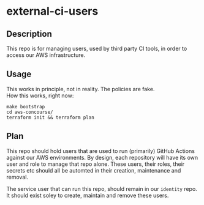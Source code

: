 # external-ci-users

## Description

This repo is for managing users, used by third party CI tools, in order to access our AWS infrastructure.

## Usage

This works in principle, not in reality.  The policies are fake.  
How this works, right now:

`make bootstrap`  
`cd aws-concourse/`  
`terraform init && terraform plan`

## Plan
This repo should hold users that are used to run (primarily) GitHub Actions against our AWS environments.  By design, each repository will have its own user and role to manage that repo alone.  These users, their roles, their secrets etc should all be automted in their creation, maintenance and removal.

The service user that can run this repo, should remain in our `identity` repo. It should exist soley to create, maintain and remove these users.
